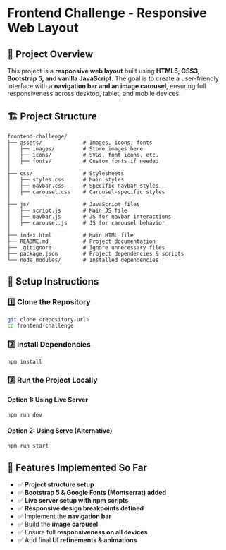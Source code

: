 # Frontend Challenge - Responsive Web Layout

## 📌 Project Overview
This project is a **responsive web layout** built using **HTML5, CSS3, Bootstrap 5, and vanilla JavaScript**. The goal is to create a user-friendly interface with a **navigation bar and an image carousel**, ensuring full responsiveness across desktop, tablet, and mobile devices.

## 🏗️ Project Structure
```
frontend-challenge/
├── assets/             # Images, icons, fonts
│   ├── images/         # Store images here
│   ├── icons/          # SVGs, font icons, etc.
│   ├── fonts/          # Custom fonts if needed
│
├── css/                # Stylesheets
│   ├── styles.css      # Main styles
│   ├── navbar.css      # Specific navbar styles
│   ├── carousel.css    # Carousel-specific styles
│
├── js/                 # JavaScript files
│   ├── script.js       # Main JS file
│   ├── navbar.js       # JS for navbar interactions
│   ├── carousel.js     # JS for carousel behavior
│
├── index.html          # Main HTML file
├── README.md           # Project documentation
├── .gitignore          # Ignore unnecessary files
├── package.json        # Project dependencies & scripts
└── node_modules/       # Installed dependencies
```

## 🚀 Setup Instructions
### 1️⃣ Clone the Repository
```sh
git clone <repository-url>
cd frontend-challenge
```

### 2️⃣ Install Dependencies
```sh
npm install
```

### 3️⃣ Run the Project Locally
#### Option 1: Using Live Server
```sh
npm run dev
```
#### Option 2: Using Serve (Alternative)
```sh
npm run start
```

## 📌 Features Implemented So Far
- ✅ **Project structure setup**
- ✅ **Bootstrap 5 & Google Fonts (Montserrat) added**
- ✅ **Live server setup with npm scripts**
- ✅ **Responsive design breakpoints defined**
- ✅ Implement the **navigation bar**
- ✅ Build the **image carousel**
- ✅ Ensure full **responsiveness on all devices**
- ✅ Add final **UI refinements & animations**
